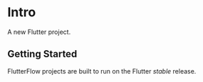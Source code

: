 # Intro
A new Flutter project.

## Getting Started
FlutterFlow projects are built to run on the Flutter _stable_ release.
